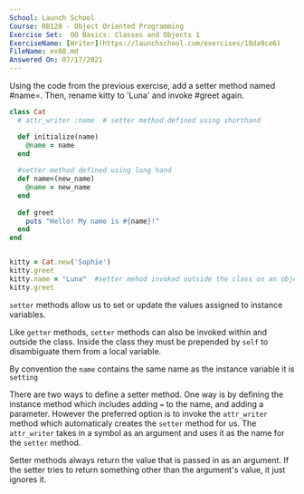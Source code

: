```yaml
---
School: Launch School  
Course: RB120 - Object Oriented Programming  
Exercise Set:  OO Basics: Classes and Objects 1  
ExerciseName: [Writer](https://launchschool.com/exercises/18da9ce6)  
FileName: ex08.md  
Answered On: 07/17/2021  
---
```


Using the code from the previous exercise, add a setter method named #name=. Then, rename kitty to 'Luna' and invoke #greet again.

```ruby
class Cat
  # attr_writer :name  # setter method defined using shorthand

  def initialize(name)
    @name = name
  end
  
  #setter method defined using long hand
  def name=(new_name)
    @name = new_name
  end
  
  def greet
    puts "Hello! My name is #{name}!"
  end
end


kitty = Cat.new('Sophie')
kitty.greet
kitty.name = "Luna"  #setter mehod invoked outside the class on an object.
kitty.greet
```

`setter` methods allow us to set or update the values assigned to instance variables.  

Like `getter` methods, `setter` methods can also be invoked within and outside the class.  Inside the class they must be prepended by `self` to disambiguate them from a local variable.  

By convention the `name` contains the same name as the instance variable it is `setting`

There are two ways to define a setter method.  One way is by defining the instance method which includes adding `=` to the name, and adding a parameter. However the preferred option is to invoke the `attr_writer` method which automaticaly creates the `setter` method for us.  The `attr_writer` takes in a symbol as an argument and uses it as the name for the `setter` method.

Setter methods always return the value that is passed in as an argument. If the setter tries to return something other than the argument's value, it just ignores it.
